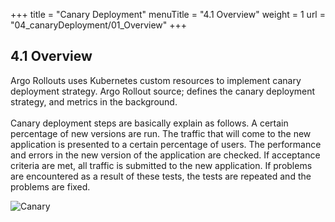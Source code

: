 +++
title = "Canary Deployment"
menuTitle = "4.1 Overview"
weight = 1
url = "04_canaryDeployment/01_Overview"
+++

## 4.1 Overview
<link rel="stylesheet" href="/css/custom.css">
<p id="main-text">Argo Rollouts uses Kubernetes custom resources to implement canary deployment strategy. Argo Rollout source; defines the canary deployment strategy, and metrics in the background.<br><br>
Canary deployment steps are basically explain as follows. A certain percentage of new versions are run.
The traffic that will come to the new application is presented to a certain percentage of users.
The performance and errors in the new version of the application are checked.
If acceptance criteria are met, all traffic is submitted to the new application. If problems are encountered as a result of these tests, the tests are repeated and the problems are fixed.</p>



<img src="/images/canary.png" alt="Canary" />